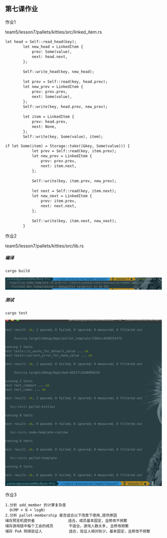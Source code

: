 ## 第七课作业

作业1

team5/lesson7/pallets/kitties/src/linked_item.rs



```
let head = Self::read_head(key);
		let new_head = LinkedItem {
			prev: Some(value),
			next: head.next,
		};

		Self::write_head(key, new_head);

		let prev = Self::read(key, head.prev);
		let new_prev = LinkedItem {
			prev: prev.prev,
			next: Some(value),
		};
		Self::write(key, head.prev, new_prev);

		let item = LinkedItem {
			prev: head.prev,
			next: None,
		};
		Self::write(key, Some(value), item);
```



```
if let Some(item) = Storage::take((&key, Some(value))) {
			let prev = Self::read(key, item.prev);
			let new_prev = LinkedItem {
				prev: prev.prev,
				next: item.next,
			};

			Self::write(key, item.prev, new_prev);

			let next = Self::read(key, item.next);
			let new_next = LinkedItem {
				prev: item.prev,
				next: next.next,
			};

			Self::write(key, item.next, new_next);
		}
```

作业2

team5/lesson7/pallets/kitties/src/lib.rs

##### 编译

```
cargo build
```

![](img/build.png)

##### 测试

```
cargo test
```

![](img/test.png)

作业3

```
1.分析 add_member 的计算复杂度 
  O(MP + N + logN)
2.分析 pallet-membership 是否适合以下场景下使用,提供原因
储存预言机提供者               适合，成员基本固定，且修改不频繁
储存游戏链中每个工会的成员       不适合，游戏人数太多, 且修改频繁
储存 PoA 网络验证人            适合，验证人相对较少，基本固定，且修改不频繁
```

